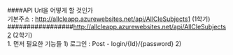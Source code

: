 ####API Url을 어떻게 할 것인가 <br>
        기본주소 : http://allcleapp.azurewebsites.net/api/AllCleSubjects1 (1학기)  <br>
#################http://allcleapp.azurewebsites.net/api/AllCleSubjects2 (2학기)  <br>
    1. 먼저 필요한 기능들
      1) 로그인 : Post - login/{Id}/{password}
      2) 
